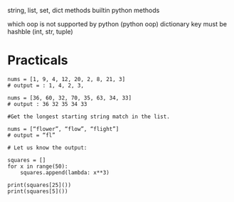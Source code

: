 string, list, set, dict methods
builtin python methods


which oop is not supported by python (python oop)
dictionary key must be hashble (int, str, tuple)



# Practicals
```
nums = [1, 9, 4, 12, 20, 2, 8, 21, 3] 
# output = : 1, 4, 2, 3, 

nums = [36, 60, 32, 70, 35, 63, 34, 33] 
# output : 36 32 35 34 33 
```

```
#Get the longest starting string match in the list. 

nums = [“flower”, “flow”, “flight”] 
# output = “fl” 
```

```
# Let us know the output: 

squares = [] 
for x in range(50): 
    squares.append(lambda: x**3) 

print(squares[25]()) 
print(squares[5]())
```

